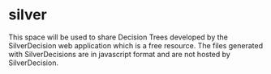 # silver
This space will be used to share Decision Trees developed by the SilverDecision web application which is a free resource.
The files generated with SilverDecisions are in javascript format and are not hosted by SilverDecision.
